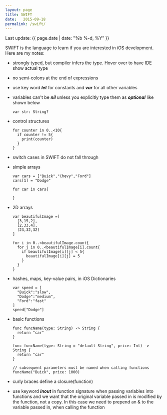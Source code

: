 ```yaml
---
layout: page
title: SWIFT
date:   2015-09-18
permalink: /swift/
---
```

<p>Last update: {{ page.date | date: "%b %-d, %Y" }}</p>
SWIFT is the language to learn if you are interested in iOS development. Here are my notes:
<br/>

- strongly typed, but compiler infers the type. Hover over to have IDE show actual type
- no semi-colons at the end of expressions
- use key word ***let*** for constants and ***var*** for all other variables
- variables can't be ***nil*** unless you explicitly type them as ***optional*** like shown below

      var str: String?

- control structures


      for counter in 0..<10{
        if counter != 5{
          print(counter)
        }
      }

- switch cases in SWIFT do not fall through

- simple arrays

      var cars = ["Buick","Chevy","Ford"]
      cars[1] = "Dodge"

      for car in cars{

      }

- 2D arrays

      var beautifulImage =[
        [3,15,2],
        [2,33,4],
        [23,32,32]
      ]

      for i in 0..<beautifulImage.count{
        for j in 0..<beautifulImage[i].count{
          if beautifulImage[i][j] < 5{
            beautifulImage[i][j] = 5
          }
        }
      }



- hashes, maps, key-value pairs, in iOS Dictionaries

      var speed = [
        "Buick":"slow",
        "Dodge":"medium",
        "Ford":"fast"
      ]
      speed["Dodge"]

- basic functions

      func funcName(type: String) -> String {
        return "car"
      }

      func funcName(type: String = "default String", price: Int) -> String {
        return "car"
      }

      // subsequent parameters must be named when calling functions
      funcName("Buick", price: 1000)



- curly braces define a closure(function)
- use keyword ***inout*** in function signature when passing variables into functions and we want that the original variable passed in is modified by the function, not a copy. In this case we need to prepend an & to the variable passed in, when calling the function
